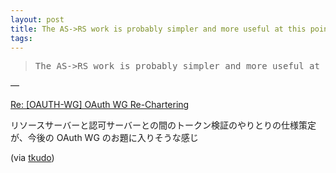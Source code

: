 ```yaml
---
layout: post
title: The AS->RS work is probably simpler and more useful at this point.
tags: 
---
```

<blockquote><pre>The AS-&gt;RS work is probably simpler and more useful at this point.</pre></blockquote>&#8212;<p><a href="https://www.ietf.org/mail-archive/web/oauth/current/msg08620.html">Re: [OAUTH-WG] OAuth WG Re-Chartering</a></p>

<p>リソースサーバーと認可サーバーとの間のトークン検証のやりとりの仕様策定が、今後の OAuth WG のお題に入りそうな感じ</p>

<p>(via <a href="http://tkudo.tumblr.com/" class="tumblr_blog">tkudo</a>)</p>
